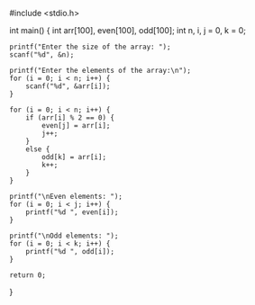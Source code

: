 #include <stdio.h>

int main() {
    int arr[100], even[100], odd[100];
    int n, i, j = 0, k = 0;
    
    printf("Enter the size of the array: ");
    scanf("%d", &n);
    
    printf("Enter the elements of the array:\n");
    for (i = 0; i < n; i++) {
        scanf("%d", &arr[i]);
    }
    
    for (i = 0; i < n; i++) {
        if (arr[i] % 2 == 0) {
            even[j] = arr[i];
            j++;
        }
        else {
            odd[k] = arr[i];
            k++;
        }
    }
    
    printf("\nEven elements: ");
    for (i = 0; i < j; i++) {
        printf("%d ", even[i]);
    }
    
    printf("\nOdd elements: ");
    for (i = 0; i < k; i++) {
        printf("%d ", odd[i]);
    }
    
    return 0;
}
